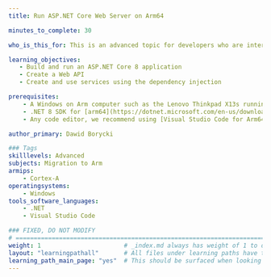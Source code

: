 ```yaml
---
title: Run ASP.NET Core Web Server on Arm64

minutes_to_complete: 30

who_is_this_for: This is an advanced topic for developers who are interested in building a web server for a headless IoT applications.

learning_objectives:
   - Build and run an ASP.NET Core 8 application
   - Create a Web API
   - Create and use services using the dependency injection

prerequisites:
    - A Windows on Arm computer such as the Lenovo Thinkpad X13s running Windows 11 or a Windows on Arm [virtual machine](/learning-paths/cross-platform/woa_azure/).
    - .NET 8 SDK for [arm64](https://dotnet.microsoft.com/en-us/download/dotnet/thank-you/sdk-8.0.100-windows-arm64-installer).
    - Any code editor, we recommend using [Visual Studio Code for Arm64](https://code.visualstudio.com/docs/?dv=win32arm64user).

author_primary: Dawid Borycki

### Tags
skilllevels: Advanced
subjects: Migration to Arm
armips:
    - Cortex-A
operatingsystems:
    - Windows
tools_software_languages:
    - .NET    
    - Visual Studio Code

### FIXED, DO NOT MODIFY
# ================================================================================
weight: 1                       # _index.md always has weight of 1 to order correctly
layout: "learningpathall"       # All files under learning paths have this same wrapper
learning_path_main_page: "yes"  # This should be surfaced when looking for related content. Only set for _index.md of learning path content.
---
```

